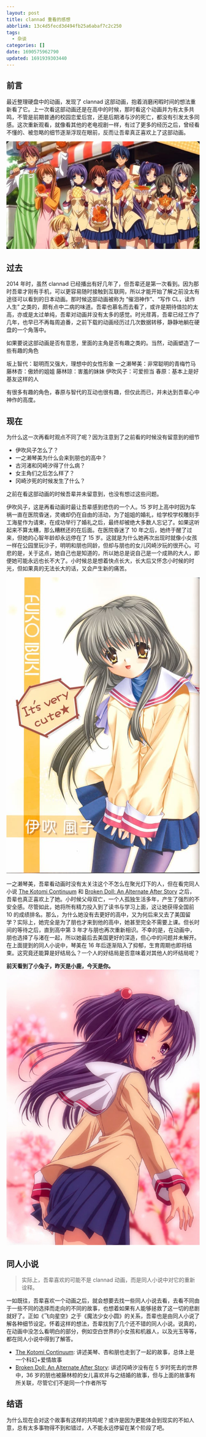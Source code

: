 ```yaml
---
layout: post
title: clannad 重看的感想
abbrlink: 13c4d5fecd3d494fb25a6abaf7c2c250
tags:
  - 杂谈
categories: []
date: 1690575962790
updated: 1691939303440
---
```


## 前言

最近整理硬盘中的动画，发现了 clannad 这部动画，抱着消磨闲暇时间的想法重新看了它。上一次看这部动画还是在高中的时候，那时看这个动画并为有太多共鸣，不管是前期普通的校园恋爱后宫，还是后期渚与汐的死亡，都没有引发太多同感。这次重新观看，就像看其他的老电视剧一样，有过了更多的经历之后，曾经看不懂的、被忽略的细节逐渐浮现在眼前，反而让吾辈真正喜欢上了这部动画。

![e14dc33ae8634c17bb6b59f479609ce8.jpg](/resources/e14dc33ae8634c17bb6b59f479609ce8.jpg)

## 过去

2014 年时，虽然 clannad 已经播出有好几年了，但吾辈还是第一次看到。因为那时吾辈才刚有手机，可以更容易随时接触到互联网，所以才能开始了解之前没太有途径可以看到的日本动画。那时候这部动画被称为 “催泪神作”、“写作 CL，读作人生” 之类的，颇有点中二病的味道。吾辈也慕名而去看了，或许是期待值拉的太高，亦或是太过单纯，吾辈对动画并没有太多的感觉。时光荏苒，吾辈已经工作了几年，也早已不再每周追番，之前下载的动画经历过几次数据转移，静静地躺在硬盘的一个角落中。

如果要说这部动画是否有意思，里面的主角是否有趣之类的。当然，动画塑造了一些有趣的角色

坂上智代：聪明而又强大，理想中的女性形象
一之濑琴美：非常聪明的青梅竹马
藤林杏：傲娇的姐姐
藤林琼：害羞的妹妹
伊吹风子：可爱担当
春原：基本上是好基友这样的人

有很多有趣的角色，春原与智代的互动也很有趣，但仅此而已，并未达到吾辈心中神作的高度。

## 现在

为什么这一次再看时观点不同了呢？因为注意到了之前看的时候没有留意到的细节

- 伊吹风子怎么了？
- 一之濑琴美为什么会来到朋也的高中？
- 古河渚和冈崎汐得了什么病？
- 女主角们之后怎么样了？
- 冈崎汐死的时候发生了什么？

之前在看这部动画的时候吾辈并未留意到，也没有想过这些问题。

伊吹风子，这是再看动画时最让吾辈感到悲伤的一个人。15 岁时上高中时因为车祸一直在医院昏迷，灵魂却仍在自由的活动，为了姐姐的婚礼，给学校学校雕刻手工海星作为请柬，在成功举行了婚礼之后，最终却被绝大多数人忘记了。如果这听起来不算太糟，那么糟糕还的在后面。在医院昏迷了 10 年之后，她终于醒了过来，但她的心智年龄却永远停在了 15 岁。这就是为什么她再次出现时就像小女孩一样在公园里玩沙子，明明和朋也同龄，但却与朋也的女儿冈崎汐玩的很开心。可悲的是，关于这点，她自己也是知道的，所以她总是说自己是一个成熟的大人，即便她可能永远也长不大了。小时候总是想着快点长大，长大后又怀念小时候的时光，但如果真的无法长大的话，又会产生新的痛苦。

![伊吹风子](/resources/b1612469b2084f02a37d58d64254eeea.jpg)

一之濑琴美，吾辈看动画时没有太关注这个不怎么在聚光灯下的人，但在看完同人小说 [The Kotomi Continuum](https://www.fanfiction.net/s/11969560) 和 [Broken Doll: An Alternate After Story](https://archiveofourown.org/works/16039892) 之后，吾辈也真正喜欢上了她。小时候父母双亡，一个人孤独生活多年，产生了强烈的不安全感。尽管如此，她将所有精力投入到了读书与学习上面，这让她获得全国前 10 的成绩排名。那么，为什么她没有去更好的高中，又为何后来又去了美国留学？实际上，她完全是为了朋也才来到他的高中，她甚至完全不需要上课。但长时间的等待之后，直到高中第 3 年才与朋也再次重新相识。不幸的是，在动画中，朋也选择了与渚在一起，所以她最后去美国更好的深造，但心中的问题并未解开。在上面提到的同人小说中，琴美在 16 年后逐渐陷入了抑郁，生育周期也即将结束。这究竟还能算是好结局么？一个人的好结局是否意味着对其他人的坏结局呢？

**前天看到了小兔子，昨天是小鹿，今天是你。**
![一之濑琴美](/resources/d7442278e9fc4e8187d73a8589631633.jpg)

<!-- 冈崎汐死的时候发生了什么？看起来好像是时间倒转到渚分娩的时候，并且这次渚没有死亡。由于存在许多平行世界的暗示，这可能意味着朋也的意识去了另一个渚、汐和朋也都还活着的平行世界，但之前的世界呢？死亡是否仍然是事实。动画的结局多少算是个好结局，但也否定了之前的所有努力，因为朋也不是靠自己解决的问题，而是依赖于神奇的光玉。现实中不是这样运作的，如果现实中的亲人死亡，也只能忍住悲痛继续前进。 -->

## 同人小说

> 实际上，吾辈喜欢的可能不是 clannad 动画，而是同人小说中对它的重新诠释。

一如既往，吾辈喜欢一个动画之后，就会想要去找一些同人小说去看，去看不同由于一些不同的选择而走向的不同的故事，也想着如果有人能够拯救了这一切的悲剧就好了。正如《飞向星空》之于《魔法少女小圆》的关系，吾辈也是由同人小说了解各种细节设定。怀着这样的想法，吾辈找到了几个还不错的同人小说。说真的，在动画中没怎么看明白的部分，例如空白世界的小女孩和机器人，以及光玉等等，都在同人小说中得到了解答。

- [The Kotomi Continuum](https://www.fanfiction.net/s/11969560): 讲述美琴、杏和朋也走到了一起的故事，总体上是一个科幻+爱情故事
- [Broken Doll: An Alternate After Story](https://archiveofourown.org/works/16039892): 讲述冈崎汐没有在 5 岁时死去的世界中，36 岁的朋也被藤林椋的女儿喜欢并与之结婚的故事，但与上面的故事有所关联，尽管它们不是同一个作者所写

## 结语

为什么现在会对这个故事有这样的共鸣呢？或许是因为更能体会到现实的不如人意，总有太多事物得不到和错过，人不能永远停留在某个阶段了吧。
